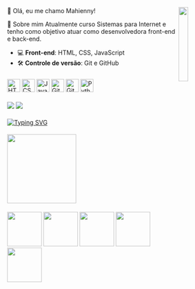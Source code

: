 <img align="right" src="https://user-images.githubusercontent.com/65187002/144930161-2f783401-8d27-4fdf-a2f7-cc0ba32f1f1f.gif" width="21%">

<div>
 👋 Olá, eu me chamo Mahienny!

 🧠 Sobre mim
Atualmente curso Sistemas para Internet e tenho como objetivo atuar como desenvolvedora front-end e back-end.

- 💻 **Front-end**: HTML, CSS, JavaScript  
- 🛠️ **Controle de versão**: Git e GitHub  
</div>

#####
<div align="left">
  <img src="https://icongr.am/devicon/html5-original.svg" width="30px" alt="HTML5"/>
  <img src="https://icongr.am/devicon/css3-original.svg" width="30px" alt="CSS3"/>
  <img src="https://cdn.jsdelivr.net/gh/devicons/devicon/icons/javascript/javascript-original.svg" width="30px" alt="JavaScript"/>
  <img src="https://cdn.jsdelivr.net/gh/devicons/devicon/icons/git/git-original.svg" width="30px" alt="Git"/>
  <img src="https://cdn.jsdelivr.net/gh/devicons/devicon/icons/github/github-original.svg" width="30px" alt="GitHub"/>
  <img src="https://cdn.jsdelivr.net/gh/devicons/devicon/icons/python/python-original.svg" width="30px" alt="Python"/>
</div>

####


<div style="display: inline_block">
<a href="https://www.linkedin.com/in/mahienny-souza-a87925318" target="_blank"><img src="https://img.shields.io/badge/LinkedIn-0077B5?style=for-the-badge&logo=linkedin&logoColor=white" targe="_blank"></a>
<a href="mailto:mahienny90@gmail.com"><img src="https://img.shields.io/badge/-Gmail-%23333?style=for-the-badge&logo=gmail&logoColor=white" target="_blank"></a>
</div>

####

<a href="https://git.io/typing-svg"><img src="https://readme-typing-svg.demolab.com?font=Fira+Code&weight=50&size=25&pause=1000&color=ea580c&center=true&width=1000&lines=-------------------------------------------------------------------------------------------------" alt="Typing SVG"></a>

####

<div>
  <img height="160em" src="https://github-readme-stats.vercel.app/api/top-langs/?username=mahiennysouza&theme=tokyonight&layout=compact&custom_title=Tecnologias&langs_count=9"/>
</div>

####

<div align="left">
  <img src="https://user-images.githubusercontent.com/74038190/218265814-3084a4ba-809c-4135-afc0-8685d0f634b3.gif" width="80" />
  <img src="https://user-images.githubusercontent.com/74038190/216655818-2e7b9a31-49bf-4744-85a8-db8a2577c45c.gif" width="80" />
  <img src="https://user-images.githubusercontent.com/74038190/216649417-9acc58df-9186-4132-ad43-819a57babb67.gif" width="80" />
  <img src="https://user-images.githubusercontent.com/74038190/214644152-52f47eb3-5e31-4f47-8758-05c9468d5596.gif" width="80" />
  <img src="https://user-images.githubusercontent.com/74038190/216654112-f34391b7-72e0-4053-8849-30dcaeaa1aaa.gif" width="80" />
</div>












